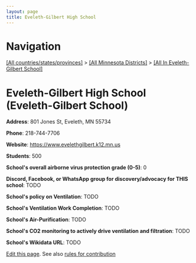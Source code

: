 ```yaml
---
layout: page
title: Eveleth-Gilbert High School
---
```

# Navigation

[[All countries/states/provinces]](../../..) > [[All Minnesota Districts]](../..) > [[All In Eveleth-Gilbert School]](..)

# Eveleth-Gilbert High School (Eveleth-Gilbert School)

**Address**: 801 Jones St, Eveleth, MN 55734

**Phone**: 218-744-7706

**Website**: <https://www.evelethgilbert.k12.mn.us>

**Students**: 500

**School's overall airborne virus protection grade (0-5)**: 0

**Discord, Facebook, or WhatsApp group for discovery/advocacy for THIS school**: TODO

**School's policy on Ventilation**: TODO

**School's Ventilation Work Completion**: TODO

**School's Air-Purification**: TODO

**School's CO2 monitoring to actively drive ventilation and filtration**: TODO

**School's Wikidata URL**: TODO


[Edit this page](https://github.com/ventilate-schools/MN/edit/main/./Eveleth-Gilbert_School/Eveleth-Gilbert_High_School.md). See also [rules for contribution](../../../contribution-rules/)